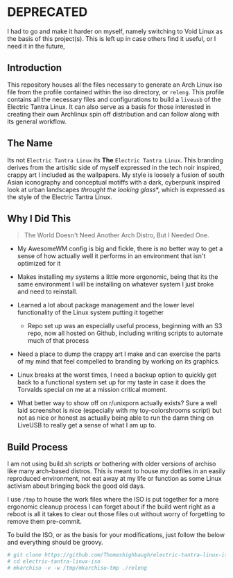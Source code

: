 # DEPRECATED

I had to go and make it harder on myself, namely switching to Void Linux as the basis of this project(s). This is left up in case others find it useful, or I need it in the future, 

## Introduction
This repository houses all the files necessary to generate an Arch Linux iso file from the profile contained within the iso directory, or `releng`. This profile contains all the necessary files and configurations to build a `liveusb` of the Electric Tantra Linux. It can also serve as a basis for those interested in creating their own Archlinux spin off distribution and can follow along with its general workflow.

## The Name
Its not `Electric Tantra Linux` its **The** `Electric Tantra Linux`. This branding derives from the artisitic side of myself expressed in the tech noir inspired, crappy art I included as the wallpapers. My style is loosely a fusion of south Asian iconography and conceptual motiffs with a dark, cyberpunk inspired look at urban landscapes *throught the looking glass**, which is expressed as the style of the Electric Tantra Linux.

## Why I Did This

> The World Doesn't Need Another Arch Distro, But I Needed One.

- My AwesomeWM config is big and fickle, there is no better way to get a sense of how actually well it performs in an environment that isn't optimized for it

- Makes installing my systems a little more ergonomic, being that its the same environment I will be installing on whatever system I just broke and need to reinstall.

- Learned a lot about package management and the lower level functionality of the Linux system putting it together
    - Repo set up was an especially useful process, beginning with an S3 repo, now all hosted on Github, including writing scripts to automate much of that process
- Need a place to dump the crappy art I make and can exercise the parts of my mind that feel compelled to branding by working on its graphics.

- Linux breaks at the worst times, I need a backup option to quickly get back to a functional system set up for my taste in case it does the Torvalds special on me at a mission critical moment.

- What better way to show off on r/unixporn actually exists? Sure a well laid screenshot is nice (especially with my toy-colorshrooms script) but not as nice or honest as actually being able to run the damn thing on LiveUSB to really get a sense of what I am up to.


## Build Process
I am not using build.sh scripts or bothering with older versions of archiso like many arch-based distros. This is meant to house my dotfiles in an easily reproduced environment, not eat away at my life or function as some Linux activism about bringing back the good old days.

I use `/tmp` to house the work files where the ISO is put together for a more ergonomic cleanup process I can forget about if the build went right as a reboot is all it takes to clear out those files out without worry of forgetting to remove them pre-commit.

To build the ISO, or as the basis for your modifications, just follow the below and everything should be groovy.

```bash
# git clone https://github.com/Thomashighbaugh/electric-tantra-linux-iso
# cd electric-tantra-linux-iso
# mkarchiso -v -w /tmp/mkarchiso-tmp ./releng
```

